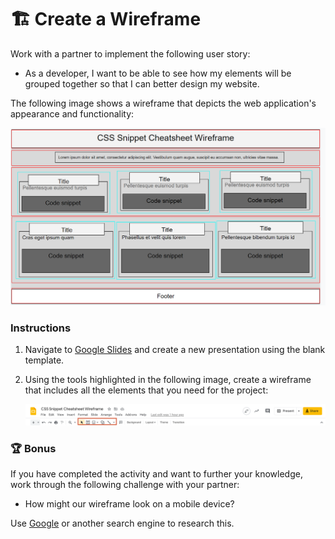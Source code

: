 # 🏗️ Create a Wireframe

Work with a partner to implement the following user story:

- As a developer, I want to be able to see how my elements will be grouped together so that I can better design my website.

The following image shows a wireframe that depicts the web application's appearance and functionality:

![Example of a finished wireframe for a form.](./images/01-wireframe-form-completed.png)

### Instructions

1. Navigate to [Google Slides](https://docs.google.com/presentation/u/0/?tgif=d) and create a new presentation using the blank template.

2. Using the tools highlighted in the following image, create a wireframe that includes all the elements that you need for the project:

   ![Google Slide tools outlined in red.](./images/02-google-slides-tool-highlight.png)

### 🏆 Bonus

If you have completed the activity and want to further your knowledge, work through the following challenge with your partner:

- How might our wireframe look on a mobile device?

Use [Google](https://www.google.com) or another search engine to research this.
